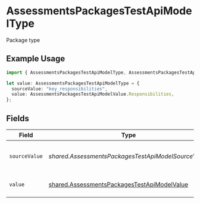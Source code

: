 # AssessmentsPackagesTestApiModelType

Package type

## Example Usage

```typescript
import { AssessmentsPackagesTestApiModelType, AssessmentsPackagesTestApiModelValue } from "@stackone/stackone-client-ts/sdk/models/shared";

let value: AssessmentsPackagesTestApiModelType = {
  sourceValue: "key_responsibilities",
  value: AssessmentsPackagesTestApiModelValue.Responsibilities,
};
```

## Fields

| Field                                                                                                             | Type                                                                                                              | Required                                                                                                          | Description                                                                                                       | Example                                                                                                           |
| ----------------------------------------------------------------------------------------------------------------- | ----------------------------------------------------------------------------------------------------------------- | ----------------------------------------------------------------------------------------------------------------- | ----------------------------------------------------------------------------------------------------------------- | ----------------------------------------------------------------------------------------------------------------- |
| `sourceValue`                                                                                                     | *shared.AssessmentsPackagesTestApiModelSourceValue*                                                               | :heavy_minus_sign:                                                                                                | The source value of the description type.                                                                         | key_responsibilities                                                                                              |
| `value`                                                                                                           | [shared.AssessmentsPackagesTestApiModelValue](../../../sdk/models/shared/assessmentspackagestestapimodelvalue.md) | :heavy_minus_sign:                                                                                                | The type of the description.                                                                                      | responsibilities                                                                                                  |